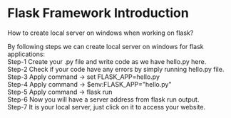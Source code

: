 # Flask Framework Introduction

How to create local server on windows when working on flask?   

By following steps we can create local server on windows for flask applications:   
Step-1 Create your .py file and write code as we have hello.py here.   
Step-2 Check if your code have any errors by simply running hello.py file.   
Step-3 Apply command -> set FLASK_APP=hello.py   
Step-4 Apply command -> $env:FLASK_APP="hello.py"   
Step-5 Apply command -> flask run   
Step-6 Now you will have a server address from flask run output.   
Step-7 It is your local server, just click on it to access your website.
